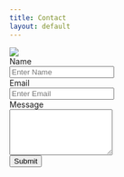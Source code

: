 ```yaml
---
title: Contact
layout: default
---
```


<div class="row">
  <div class="col-md-12">
    <img class="img-title" src="{{ site.data.images.pic_025.path }}">
  </div>
</div>

<div class="row">
  <div class="col-md-12">
    <form action="//formspree.io/pili.a.quiroz@gmail.com" method="POST">
      <!-- Name field -->
      <div class="form-group">
        <label for="InputName">Name</label>
        <div class="input-group">
          <input type="text" class="form-control" name="InputName" id="InputName" placeholder="Enter Name" required>
          <span class="input-group-addon">
            <i class="glyphicon glyphicon-ok form-control-feedback"></i>
          </span>
        </div>
      </div>
      <!-- Email field -->
      <div class="form-group">
        <label for="InputEmail">Email</label>
        <div class="input-group">
          <input type="email" class="form-control" id="InputEmail" name="InputEmail" placeholder="Enter Email" required>
          <span class="input-group-addon">
            <i class="glyphicon glyphicon-ok form-control-feedback"></i>
          </span>
        </div>
      </div>
      <!-- Message field -->
      <div class="form-group">
        <label for="InputMessage">Message</label>
        <div class="input-group">
          <textarea name="InputMessage" id="InputMessage" class="form-control" rows="5" required></textarea>
          <span class="input-group-addon">
            <i class="glyphicon glyphicon-ok form-control-feedback"></i>
          </span>
        </div>
      </div>
      <!-- Submit button -->
      <input type="submit" name="submit" id="submit" value="Submit" class="btn btn-info pull-right">
    </form>
  </div>
</div>
